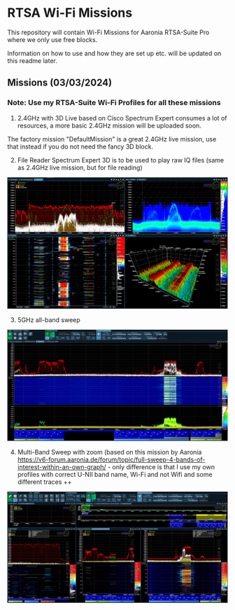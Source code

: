 # RTSA Wi-Fi Missions

This repository will contain Wi-Fi Missions for Aaronia RTSA-Suite Pro where we only use free blocks.

Information on how to use and how they are set up etc. will be updated on this readme later.

## Missions (03/03/2024)

### Note: Use my RTSA-Suite Wi-Fi Profiles for all these missions

1.  2.4GHz with 3D Live based on Cisco Spectrum Expert consumes a lot of resources, a more basic 2.4GHz mission will be uploaded soon.

The factory mission "DefaultMission" is a great 2.4GHz live mission, use that instead if you do not need the fancy 3D block.

2.  File Reader Spectrum Expert 3D is to be used to play raw IQ files (same as 2.4GHz live mission, but for file reading)

![spectrum_expert_look_a_like](https://github.com/KjetilTeigen/RTSA_Wi-Fi_Missions/blob/main/pictures/file_reader.png)
   
3.  5GHz all-band sweep

![5GHz_sweep](https://github.com/KjetilTeigen/RTSA_Wi-Fi_Missions/blob/main/pictures/5GHz_all_band_sweep.png)

4.  Multi-Band Sweep with zoom (based on this mission by Aaronia https://v6-forum.aaronia.de/forum/topic/full-sweep-4-bands-of-interest-within-an-own-graph/ - only difference is that I use my own profiles with correct U-NII band name, Wi-Fi and not Wifi and some different traces ++

![all_band_sweep](https://github.com/KjetilTeigen/RTSA_Wi-Fi_Missions/blob/main/pictures/multi-band-sweep.png)
